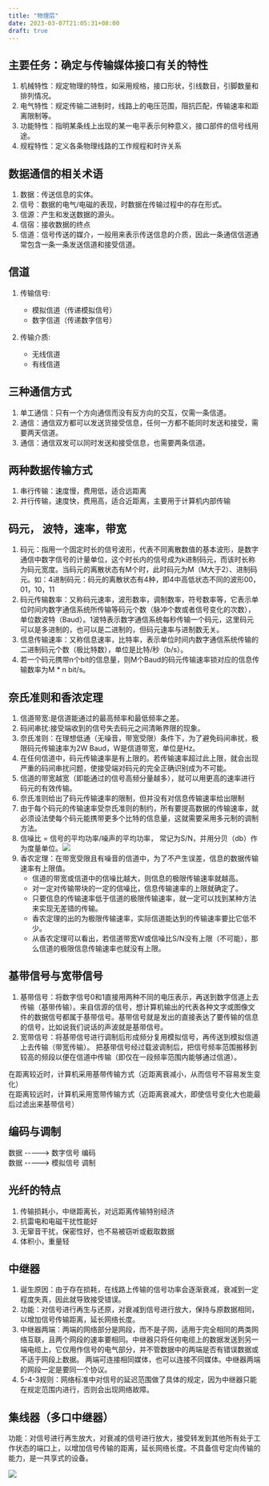 ```yaml
---
title: "物理层"
date: 2023-03-07T21:05:31+08:00
draft: true
---
```


## 主要任务：确定与传输媒体接口有关的特性
1. 机械特性：规定物理的特性，如采用规格，接口形状，引线数目，引脚数量和排列情况。
2. 电气特性：规定传输二进制时，线路上的电压范围，阻抗匹配，传输速率和距离限制等。
3. 功能特性：指明某条线上出现的某一电平表示何种意义，接口部件的信号线用途。
4. 规程特性：定义各条物理线路的工作规程和时许关系  


## 数据通信的相关术语
1. 数据：传送信息的实体。
2. 信号：数据的电气/电磁的表现，时数据在传输过程中的存在形式。
3. 信源：产生和发送数据的源头。
4. 信宿：接收数据的终点
5. 信道：信号传送的媒介，一般用来表示传送信息的介质，因此一条通信信道通常包含一条一条发送信道和接受信道。



## 信道 
1. 传输信号:  	
    * 模拟信道（传递模拟信号）
    * 数字信道（传递数字信号）	 

2. 传输介质:
    * 无线信道
    * 有线信道


## 三种通信方式
1. 单工通信：只有一个方向通信而没有反方向的交互，仅需一条信道。
2. 通信：通信双方都可以发送货接受信息，任何一方都不能同时发送和接受，需要两天信道。
3. 通信：通信双发可以同时发送和接受信息，也需要两条信道。


## 两种数据传输方式	
1. 串行传输：速度慢，费用低，适合远距离
2. 并行传输，速度快，费用高，适合近距离，主要用于计算机内部传输

## 码元， 波特，速率，带宽
1. 码元：指用一个固定时长的信号波形，代表不同离散数值的基本波形，是数字通信中数字信号的计量单位，这个时长内的信号成为k进制码元，而该时长称为码元宽度。当码元的离散状态有M个时，此时码元为M（M大于2）、进制码元。如：4进制码元：码元的离散状态有4种，即4中高低状态不同的波形00，01，10，11
2. 码元传输数率：又称码元速率，波形数率，调制数率，符号数率等，它表示单位时间内数字通信系统所传输等码元个数（脉冲个数或者信号变化的次数），单位数波特（Baud）。1波特表示数字通信系统每秒传输一个码元，这里码元可以是多进制的，也可以是二进制的，但码元速率与进制数无关。
3. 信息传输速率：又称信息速率，比特率，表示单位时间内数字通信系统传输的二进制码元个数（极比特数），单位是比特/秒（b/s）。
4. 若一个码元携带n个bit的信息量，则M个Baud的码元传输速率锁对应的信息传输数率为M * n bit/s。


## 奈氏准则和香浓定理
1. 信道带宽:是信道能通过的最高频率和最低频率之差。 
2. 码间串扰:接受端收到的信号失去码元之间清晰界限的现象。
3. 奈氏准则：在理想低通（无噪音，带宽受限）条件下，为了避免码间串扰，极限码元传输速率为2W Baud，W是信道带宽，单位是Hz。
4. 在任何信道中，码元传输速率是有上限的。若传输速率超过此上限，就会出现严重的码间串扰问题，使接受端对码元的完全正确识别成为不可能。
5. 信道的带宽越宽（即能通过的信号高频分量越多），就可以用更高的速率进行码元的有效传输。
6. 奈氏准则给出了码元传输速率的限制，但并没有对信息传输速率给出限制
7. 由于每个码元的传输速率受奈氏准则的制约，所有要提高数据的传输速率，就必须设法使每个码元能携带更多个比特的信息量，这就需要采用多元制的调制方法。
8. 信噪比 = 信号的平均功率/噪声的平均功率， 常记为S/N，并用分贝（db）作为度量单位。![](https://i.328888.xyz/2023/03/09/SuZpk.png)
9. 香农定理：在带宽受限且有噪音的信道中，为了不产生误差，信息的数据传输速率有上限值。
	* 信道的带宽或信道中的信噪比越大，则信息的极限传输速率就越高。
	* 对一定对传输带块的一定的信噪比，信息传输速率的上限就确定了。
	* 只要信息的传输速率低于信道的极限传输速率，就一定可以找到某种方法来实现无差错的传输。
	* 香农定理的出的为极限传输速率，实际信道能达到的传输速率要比它低不少。
	* 从香农定理可以看出，若信道带宽W或信噪比S/N没有上限（不可能），那么信道的极限信息传输速率也就没有上限。

## 基带信号与宽带信号

1. 基带信号：将数字信号0和1直接用两种不同的电压表示，再送到数字信道上去传输（基带传输）。来自信源的信号，想计算机输出的代表各种文字或图像文件的数据信号都属于基带信号。基带信号就是发出的直接表达了要传输的信息的信号，比如说我们说话的声波就是基带信号。
2. 宽带信号：将基带信号进行调制后形成频分复用模拟信号，再传送到模拟信道上去传输（带宽传输）。
把基带信号经过载波调制后，把信号频率范围搬移到较高的频段以便在信道中传输（即仅在一段频率范围内能够通过信道）。

在距离较近时，计算机采用基带传输方式（近距离衰减小，从而信号不容易发生变化）  
在距离较远时，计算机采用宽带传输方式（近距离衰减大，即使信号变化大也能最后过滤出来基带信号）

## 编码与调制	
数据 -----> 数字信号 编码	
数据 -----> 模拟信号 调制

## 光纤的特点
1. 传输损耗小，中继距离长，对远距离传输特别经济	
2. 抗雷电和电磁干扰性能好	
3. 无窜音干扰，保密性好，也不易被窃听或截取数据	
4. 体积小，重量轻


## 中继器
	
1. 诞生原因：由于存在损耗，在线路上传输的信号功率会逐渐衰减，衰减到一定程度失真，因此就导致接受错误。	
2. 功能：对信号进行再生与还原，对衰减到信号进行放大，保持与原数据相同，以增加信号传输距离，延长网络长度。	
3. 中继器两端：两端的网络部分是网段，而不是子网，适用于完全相同的两类网络互联，且两个网段的速率要相同。中继器只将任何电缆上的数据发送到另一端电缆上，它仅用作信号的电气部分，并不管数据中的两端是否有错误数据或不适于网段上数据。  两端可连接相同媒体，也可以连接不同媒体。中继器两端的网段一定是要同一个协议。	
4. 5-4-3规则：网络标准中对信号的延迟范围做了具体的规定，因为中继器只能在规定范围内进行，否则会出现网络故障。

## 集线器（多口中继器）
功能：对信号进行再生放大，对衰减的信号进行放大，接受转发到其他所有处于工作状态的端口上，以增加信号传输的距离，延长网络长度。不具备信号定向传输的能力，是一共享式的设备。

![](https://i.328888.xyz/2023/03/10/ouSGC.png)